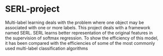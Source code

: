 # SERL-project
Multi-label learning deals with the problem where one object may be associated with one or more labels. This project deals with a framework named SERL. SERL learns better representation of the original features in the supervision of softmax regression. To show the efficiency of this model, it has been compared with the efficiencies of some of the most commonly used multi-label classification algorithms
